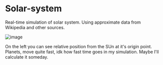 # Solar-system
Real-time simulation of solar system. Using approximate data from Wikipedia and other sources.

![image](https://github.com/user-attachments/assets/8aa6f812-b9ae-437c-b002-8027e9a313d6)

On the left you can see relative position from the SUn at it's origin point.
Planets, move quite fast, idk how fast time goes in my simulation. Maybe I'll calculate it someday.
